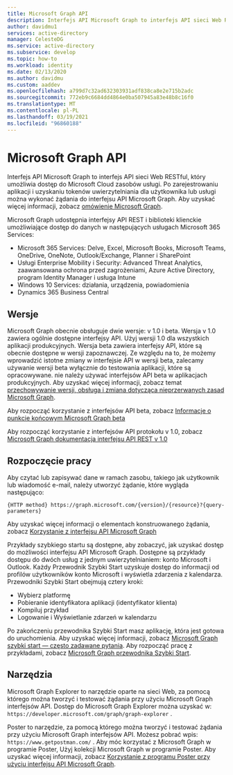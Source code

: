 ```yaml
---
title: Microsoft Graph API
description: Interfejs API Microsoft Graph to interfejs API sieci Web RESTful, który umożliwia dostęp do Microsoft Cloud zasobów usługi.
author: davidmu1
services: active-directory
manager: CelesteDG
ms.service: active-directory
ms.subservice: develop
ms.topic: how-to
ms.workload: identity
ms.date: 02/13/2020
ms.author: davidmu
ms.custom: aaddev
ms.openlocfilehash: a799d7c32ad632303931adf838ca8e2e715b2adc
ms.sourcegitcommit: 772eb9c6684dd4864e0ba507945a83e48b8c16f0
ms.translationtype: MT
ms.contentlocale: pl-PL
ms.lasthandoff: 03/19/2021
ms.locfileid: "96860188"
---
```

# <a name="microsoft-graph-api"></a>Microsoft Graph API

Interfejs API Microsoft Graph to interfejs API sieci Web RESTful, który umożliwia dostęp do Microsoft Cloud zasobów usługi. Po zarejestrowaniu aplikacji i uzyskaniu tokenów uwierzytelniania dla użytkownika lub usługi można wykonać żądania do interfejsu API Microsoft Graph. Aby uzyskać więcej informacji, zobacz [omówienie Microsoft Graph](/graph/overview).

Microsoft Graph udostępnia interfejsy API REST i biblioteki klienckie umożliwiające dostęp do danych w następujących usługach Microsoft 365 Services:
- Microsoft 365 Services: Delve, Excel, Microsoft Books, Microsoft Teams, OneDrive, OneNote, Outlook/Exchange, Planner i SharePoint
- Usługi Enterprise Mobility i Security: Advanced Threat Analytics, zaawansowana ochrona przed zagrożeniami, Azure Active Directory, program Identity Manager i usługa Intune
- Windows 10 Services: działania, urządzenia, powiadomienia
- Dynamics 365 Business Central

## <a name="versions"></a>Wersje

Microsoft Graph obecnie obsługuje dwie wersje: v 1.0 i beta. Wersja v 1.0 zawiera ogólnie dostępne interfejsy API. Użyj wersji 1.0 dla wszystkich aplikacji produkcyjnych. Wersja beta zawiera interfejsy API, które są obecnie dostępne w wersji zapoznawczej. Ze względu na to, że możemy wprowadzić istotne zmiany w interfejsie API w wersji beta, zalecamy używanie wersji beta wyłącznie do testowania aplikacji, które są opracowywane. nie należy używać interfejsów API beta w aplikacjach produkcyjnych. Aby uzyskać więcej informacji, zobacz temat [przechowywanie wersji, obsługa i zmiana dotycząca nieprzerwanych zasad Microsoft Graph](/graph/versioning-and-support).

Aby rozpocząć korzystanie z interfejsów API beta, zobacz [Informacje o punkcie końcowym Microsoft Graph beta](/graph/api/overview?view=graph-rest-beta)

Aby rozpocząć korzystanie z interfejsów API protokołu v 1.0, zobacz [Microsoft Graph dokumentacja interfejsu API REST v 1.0](/graph/api/overview)

## <a name="get-started"></a>Rozpoczęcie pracy

Aby czytać lub zapisywać dane w ramach zasobu, takiego jak użytkownik lub wiadomość e-mail, należy utworzyć żądanie, które wygląda następująco:

`{HTTP method} https://graph.microsoft.com/{version}/{resource}?{query-parameters}`

Aby uzyskać więcej informacji o elementach konstruowanego żądania, zobacz [Korzystanie z interfejsu API Microsoft Graph](/graph/use-the-api)

Przykłady szybkiego startu są dostępne, aby zobaczyć, jak uzyskać dostęp do możliwości interfejsu API Microsoft Graph. Dostępne są przykłady dostępu do dwóch usług z jednym uwierzytelnianiem: konto Microsoft i Outlook. Każdy Przewodnik Szybki Start uzyskuje dostęp do informacji od profilów użytkowników konto Microsoft i wyświetla zdarzenia z kalendarza.
Przewodniki Szybki Start obejmują cztery kroki:
- Wybierz platformę
- Pobieranie identyfikatora aplikacji (identyfikator klienta)
- Kompiluj przykład
- Logowanie i Wyświetlanie zdarzeń w kalendarzu

Po zakończeniu przewodnika Szybki Start masz aplikację, która jest gotowa do uruchomienia. Aby uzyskać więcej informacji, zobacz [Microsoft Graph szybki start — często zadawane pytania](/graph/quick-start-faq). Aby rozpocząć pracę z przykładami, zobacz [Microsoft Graph przewodnika Szybki Start](https://developer.microsoft.com/graph/quick-start).

## <a name="tools"></a>Narzędzia

Microsoft Graph Explorer to narzędzie oparte na sieci Web, za pomocą którego można tworzyć i testować żądania przy użyciu Microsoft Graph interfejsów API. Dostęp do Microsoft Graph Explorer można uzyskać w: `https://developer.microsoft.com/graph/graph-explorer` .

Poster to narzędzie, za pomocą którego można tworzyć i testować żądania przy użyciu Microsoft Graph interfejsów API. Możesz pobrać wpis: `https://www.getpostman.com/` . Aby móc korzystać z Microsoft Graph w programie Poster, Użyj kolekcji Microsoft Graph w programie Poster. Aby uzyskać więcej informacji, zobacz [Korzystanie z programu Poster przy użyciu interfejsu API Microsoft Graph](/graph/use-postman?context=graph%2Fapi%2Fbeta&view=graph-rest-beta).
